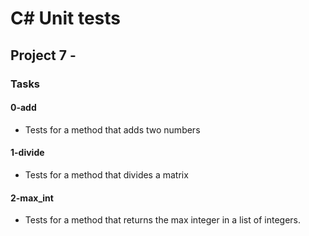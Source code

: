 # C# Unit tests

## Project 7 -

### Tasks

#### 0-add

- Tests for a method that adds two numbers

#### 1-divide

- Tests for a method that divides a matrix

#### 2-max_int

- Tests for a method that returns the max integer in a list of integers.
